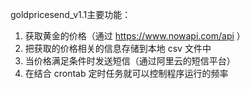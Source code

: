 goldpricesend_v1.1主要功能：
1. 获取黄金的价格（通过 https://www.nowapi.com/api ）
2. 把获取的价格相关的信息存储到本地 csv 文件中
3. 当价格满足条件时发送短信（通过阿里云的短信平台）
4. 在结合  crontab 定时任务就可以控制程序运行的频率
   
